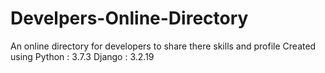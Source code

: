 # Develpers-Online-Directory
An online directory for developers to share there skills and profile
Created using 
              Python : 3.7.3
              Django : 3.2.19
